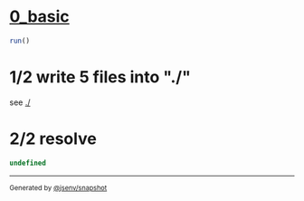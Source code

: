 # [0_basic](../../jsenv_scripts.test.mjs#L61)

```js
run()
```

# 1/2 write 5 files into "./"

see [./](./)

# 2/2 resolve

```js
undefined
```

---

<sub>
  Generated by <a href="https://github.com/jsenv/core/tree/main/packages/independent/snapshot">@jsenv/snapshot</a>
</sub>
